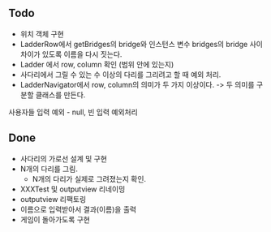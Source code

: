## Todo
- 위치 객체 구현
- LadderRow에서 getBridges의 bridge와 인스턴스 변수 bridges의 bridge 사이 차이가 있도록 이름을 다시 짓는다.
- Ladder 에서 row, column 확인 (범위 안에 있는지)
- 사다리에서 그릴 수 있는 수 이상의 다리를 그리려고 할 때 예외 처리.
- LadderNavigator에서 row, column의 의미가 두 가지 이상이다. -> 두 의미를 구분할 클래스를 만든다.

사용자들 입력 예외
    - null, 빈 입력 예외처리

## Done
- 사다리의 가로선 설계 및 구현
- N개의 다리를 그림.
    - N개의 다리가 실제로 그려졌는지 확인.
- XXXTest 및 outputview 리네이밍
- outputview 리팩토링
- 이름으로 입력받아서 결과(이름)을 출력
- 게임이 돌아가도록 구현
